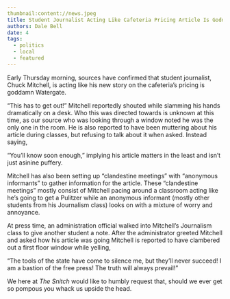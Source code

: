 ```yaml
---
thumbnail:content://news.jpeg
title: Student Journalist Acting Like Cafeteria Pricing Article Is Goddamn Watergate
authors: Dale Bell
date: 4
tags:
  - politics
  - local
  - featured
---
```


Early Thursday morning, sources have confirmed that student journalist, Chuck Mitchell, is acting like his new story on the cafeteria’s pricing is goddamn Watergate. 

“This has to get out!” Mitchell reportedly shouted while slamming his hands dramatically on a desk. Who this was directed towards is unknown at this time, as our source who was looking through a window noted he was the only one in the room. He is also reported to have been muttering about his article during classes, but refusing to talk about it when asked. Instead saying,

“You’ll know soon enough,” implying his article matters in the least and isn’t just asinine puffery. 

Mitchell has also been setting up “clandestine meetings” with “anonymous informants” to gather information for the article. These “clandestine meetings” mostly consist of Mitchell pacing around a classroom acting like he’s going to get a Pulitzer while an anonymous informant (mostly other students from his Journalism class) looks on with a mixture of worry and annoyance. 

At press time, an administration official walked into Mitchell’s Journalism class to give another student a note. After the administrator greeted Mitchell and asked how his article was going Mitchell is reported to have clambered out a first floor window while yelling,

“The tools of the state have come to silence me, but they’ll never succeed! I am a bastion of the free press! The truth will always prevail!”

We here at *The Snitch* would like to humbly request that, should we ever get so pompous you whack us upside the head.

